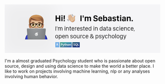 ![image](https://raw.githubusercontent.com/nnamliehbes/nnamliehbes/master/images/header_refreshed.png)

I'm a almost graduated Psychology student who is passionate about open source, design
and using data science to make the world a better place. I like to work on projects
involving machine learning, nlp or any analyses involving human behavior.

<!--
**nnamliehbes/nnamliehbes** is a ✨ _special_ ✨ repository because its `README.md` (this file) appears on your GitHub profile.

Here are some ideas to get you started:

- 🔭 I’m currently working on ...
- 🌱 I’m currently learning ...
- 👯 I’m looking to collaborate on ...
- 🤔 I’m looking for help with ...
- 💬 Ask me about ...
- 📫 How to reach me: ...
- 😄 Pronouns: ...
- ⚡ Fun fact: ...
-->
